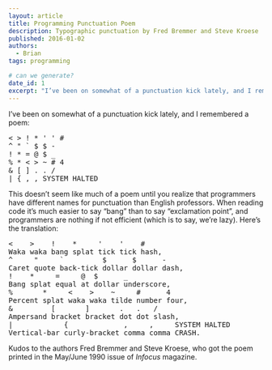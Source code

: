 ```yaml
---
layout: article
title: Programming Punctuation Poem
description: Typographic punctuation by Fred Bremmer and Steve Kroese
published: 2016-01-02
authors:
  - Brian
tags: programming

# can we generate?
date_id: 1
excerpt: "I’ve been on somewhat of a punctuation kick lately, and I remembered a poem:"
---
```

I’ve been on somewhat of a punctuation kick lately, and I remembered a poem:

<pre>< > ! * ' ' #
^ " ` $ $ -
! * = @ $ _
% * < > ~ # 4
& [ ] . . /
| { , , SYSTEM HALTED</pre>

This doesn’t seem like much of a poem until you realize that programmers have different names for punctuation than English professors. When reading code it’s much easier to say “bang” than to say “exclamation point”, and programmers are nothing if not efficient (which is to say, we’re lazy). Here’s the translation:

<pre><    >    !    *     '    '    #
Waka waka bang splat tick tick hash,
^     "     `         $      $      -
Caret quote back-tick dollar dollar dash,
!    *     =     @  $      _
Bang splat equal at dollar underscore,
%       *     <    >    ~     #      4  
Percent splat waka waka tilde number four,
&         [       ]       .   .   /    
Ampersand bracket bracket dot dot slash,
|            {             ,     ,     SYSTEM HALTED    
Vertical-bar curly-bracket comma comma CRASH.</pre>

Kudos to the authors Fred Bremmer and Steve Kroese, who got the poem printed in the May/June 1990 issue of *Infocus* magazine.